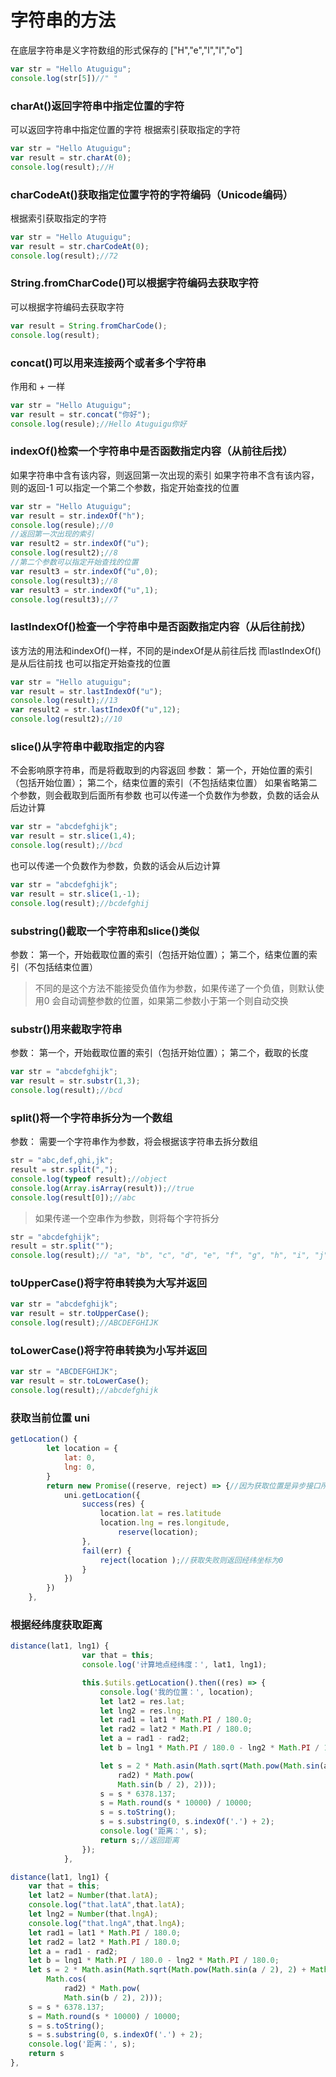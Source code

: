 # 字符串的方法

在底层字符串是义字符数组的形式保存的
["H","e","l","l","o"]
```js
var str = "Hello Atuguigu";
console.log(str[5])//" "
```
### charAt()返回字符串中指定位置的字符
可以返回字符串中指定位置的字符
根据索引获取指定的字符
```js
var str = "Hello Atuguigu";
var result = str.charAt(0);
console.log(result);//H
```
### charCodeAt()获取指定位置字符的字符编码（Unicode编码）
根据索引获取指定的字符
```js
var str = "Hello Atuguigu";
var result = str.charCodeAt(0);
console.log(result);//72
```
### String.fromCharCode()可以根据字符编码去获取字符
可以根据字符编码去获取字符
```js
var result = String.fromCharCode();
console.log(result);
```
### concat()可以用来连接两个或者多个字符串
作用和 + 一样
```js
var str = "Hello Atuguigu";
var result = str.concat("你好");
console.log(resule);//Hello Atuguigu你好
```
### indexOf()检索一个字符串中是否函数指定内容（从前往后找）
如果字符串中含有该内容，则返回第一次出现的索引
如果字符串不含有该内容，则的返回-1
可以指定一个第二个参数，指定开始查找的位置
```js
var str = "Hello Atuguigu";
var result = str.indexOf("h");
console.log(resule);//0 
//返回第一次出现的索引
var result2 = str.indexOf("u");
console.log(result2);//8
//第二个参数可以指定开始查找的位置
var result3 = str.indexOf("u",0);
console.log(result3);//8
var result3 = str.indexOf("u",1);
console.log(result3);//7
```
### lastIndexOf()检查一个字符串中是否函数指定内容（从后往前找）
该方法的用法和indexOf()一样，不同的是indexOf是从前往后找
而lastIndexOf()是从后往前找
也可以指定开始查找的位置
```js
var str = "Hello atuguigu";
var result = str.lastIndexOf("u");
console.log(result);//13
var result2 = str.lastIndexOf("u",12);
console.log(result2);//10
```

### slice()从字符串中截取指定的内容
不会影响原字符串，而是将截取到的内容返回
参数：
    第一个，开始位置的索引（包括开始位置）；
    第二个，结束位置的索引（不包括结束位置）
        如果省略第二个参数，则会截取到后面所有参数
        也可以传递一个负数作为参数，负数的话会从后边计算
```js
var str = "abcdefghijk";
var result = str.slice(1,4);
console.log(result);//bcd
```
也可以传递一个负数作为参数，负数的话会从后边计算
```js
var str = "abcdefghijk";
var result = str.slice(1,-1);
console.log(result);//bcdefghij
```
### substring()截取一个字符串和slice()类似
参数：
第一个，开始截取位置的索引（包括开始位置）；
第二个，结束位置的索引（不包括结束位置）
>不同的是这个方法不能接受负值作为参数，如果传递了一个负值，则默认使用0
会自动调整参数的位置，如果第二参数小于第一个则自动交换

### substr()用来截取字符串
参数：
   第一个，开始截取位置的索引（包括开始位置）；
   第二个，截取的长度
```js
var str = "abcdefghijk";
var result = str.substr(1,3);
console.log(result);//bcd
```
### split()将一个字符串拆分为一个数组
参数：
需要一个字符串作为参数，将会根据该字符串去拆分数组

```js
str = "abc,def,ghi,jk";
result = str.split(",");
console.log(typeof result);//object
console.log(Array.isArray(result));//true
console.log(result[0]);//abc
```
>如果传递一个空串作为参数，则将每个字符拆分
```js
str = "abcdefghijk";
result = str.split("");
console.log(result);// "a", "b", "c", "d", "e", "f", "g", "h", "i", "j", "k" ]
```
### toUpperCase()将字符串转换为大写并返回
```js
var str = "abcdefghijk";
var result = str.toUpperCase();
console.log(result);//ABCDEFGHIJK
```
### toLowerCase()将字符串转换为小写并返回
```js
var str = "ABCDEFGHIJK";
var result = str.toLowerCase();
console.log(result);//abcdefghijk

```
### 获取当前位置 uni
```js
getLocation() {
		let location = {
			lat: 0,
			lng: 0,
		}
		return new Promise((reserve, reject) => {//因为获取位置是异步接口所以需要使用promise
			uni.getLocation({
				success(res) {
					location.lat = res.latitude
					location.lng = res.longitude,
						reserve(location);
				},
				fail(err) {
					reject(location );//获取失败则返回经纬坐标为0
				}
			})
		})
	},
```
### 根据经纬度获取距离
```js
distance(lat1, lng1) {
				var that = this;
				console.log('计算地点经纬度：', lat1, lng1);

				this.$utils.getLocation().then((res) => {
					console.log('我的位置：', location);
					let lat2 = res.lat;
					let lng2 = res.lng;
					let rad1 = lat1 * Math.PI / 180.0;
					let rad2 = lat2 * Math.PI / 180.0;
					let a = rad1 - rad2;
					let b = lng1 * Math.PI / 180.0 - lng2 * Math.PI / 180.0;

					let s = 2 * Math.asin(Math.sqrt(Math.pow(Math.sin(a / 2), 2) + Math.cos(rad1) * Math.cos(
						rad2) * Math.pow(
						Math.sin(b / 2), 2)));
					s = s * 6378.137;
					s = Math.round(s * 10000) / 10000;
					s = s.toString();
					s = s.substring(0, s.indexOf('.') + 2);
					console.log('距离：', s);
					return s;//返回距离
				});
			},
```

```js
distance(lat1, lng1) {
	var that = this;
	let lat2 = Number(that.latA);
	console.log("that.latA",that.latA);
	let lng2 = Number(that.lngA);
	console.log("that.lngA",that.lngA);
	let rad1 = lat1 * Math.PI / 180.0;
	let rad2 = lat2 * Math.PI / 180.0;
	let a = rad1 - rad2;
	let b = lng1 * Math.PI / 180.0 - lng2 * Math.PI / 180.0;
	let s = 2 * Math.asin(Math.sqrt(Math.pow(Math.sin(a / 2), 2) + Math.(rad1) *
		Math.cos(
			rad2) * Math.pow(
			Math.sin(b / 2), 2)));
	s = s * 6378.137;
	s = Math.round(s * 10000) / 10000;
	s = s.toString();
	s = s.substring(0, s.indexOf('.') + 2);
	console.log('距离：', s);
	return s
},
```
